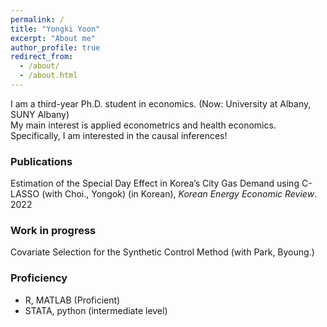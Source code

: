 ```yaml
---
permalink: /
title: "Yongki Yoon"
excerpt: "About me"
author_profile: true
redirect_from:
  - /about/
  - /about.html
---
```


I am a third-year Ph.D. student in economics. (Now: University at Albany, SUNY Albany)  
My main interest is applied econometrics and health economics. Specifically, I am interested in the causal inferences!  

### Publications

Estimation of the Special Day Effect in Korea’s City Gas Demand using C-LASSO (with Choi., Yongok) (in Korean), _Korean Energy Economic Review_. 2022

### Work in progress

Covariate Selection for the Synthetic Control Method (with Park, Byoung.)

### Proficiency

- R, MATLAB (Proficient)
- STATA, python (intermediate level)
